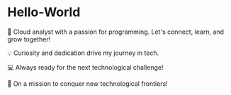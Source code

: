 # Hello-World

🚀 Cloud analyst with a passion for programming. Let's connect, learn, and grow together!

💡 Curiosity and dedication drive my journey in tech.

💻  Always ready for the next technological challenge!

🌌 On a mission to conquer new technological frontiers!




